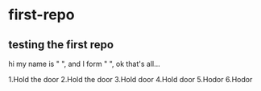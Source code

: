 # first-repo

## testing the first repo

hi my name is " ", and I form " ", ok that's all...


1.Hold the door
2.Hold the door
3.Hold door
4.Hold door
5.Hodor
6.Hodor